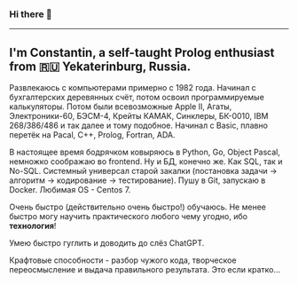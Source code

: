 ### Hi there 👋
---
I'm __Constantin__, a self-taught __Prolog__ enthusiast from 🇷🇺 Yekaterinburg, Russia.
--
Развлекаюсь с компьютерами примерно с 1982 года. Начинал с бухгалтерских деревянных счёт, потом освоил программируемые калькуляторы. Потом были всевозможные Apple II, Агаты, Электроники-60, БЭСМ-4, Крейты КАМАК, Синклеры, БК-0010, IBM 268/386/486 и так далее и тому подобное. Начинал с Basic, плавно перетёк на Pacal, C++, Prolog, Fortran, ADA.

В настоящее время бодрячком ковыряюсь в Python, Go, Object Pascal, немножко соображаю во frontend. Ну и БД, конечно же. Как SQL, так и No-SQL. Системный универсал старой закалки (постановка задачи -> алгоритм -> кодирование -> тестирование). Пушу в Git, запускаю в Docker. Любимая OS - Centos 7.

Очень быстро (действительно очень быстро!) обучаюсь. Не менее быстро могу научить практического любого чему угодно, ибо __технология__!

Умею быстро гуглить и доводить до слёз ChatGPT.

Крафтовые способности - разбор чужого кода, творческое переосмысление и выдача правильного результата. Это если кратко...
<!--
**Normal66/Normal66** is a ✨ _special_ ✨ repository because its `README.md` (this file) appears on your GitHub profile.

Here are some ideas to get you started:

- 🔭 I’m currently working on ...
- 🌱 I’m currently learning ...
- 👯 I’m looking to collaborate on ...
- 🤔 I’m looking for help with ...
- 💬 Ask me about ...
- 📫 How to reach me: ...
- 😄 Pronouns: ...
- ⚡ Fun fact: ...
-->
